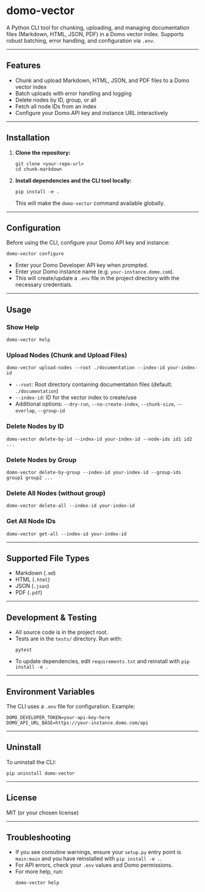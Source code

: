 # domo-vector

A Python CLI tool for chunking, uploading, and managing documentation files (Markdown, HTML, JSON, PDF) in a Domo vector index. Supports robust batching, error handling, and configuration via `.env`.

---

## Features

- Chunk and upload Markdown, HTML, JSON, and PDF files to a Domo vector index
- Batch uploads with error handling and logging
- Delete nodes by ID, group, or all
- Fetch all node IDs from an index
- Configure your Domo API key and instance URL interactively

---

## Installation

1. **Clone the repository:**

   ```fish
   git clone <your-repo-url>
   cd chunk-markdown
   ```

2. **Install dependencies and the CLI tool locally:**
   ```fish
   pip install -e .
   ```
   This will make the `domo-vector` command available globally.

---

## Configuration

Before using the CLI, configure your Domo API key and instance:

```fish
domo-vector configure
```

- Enter your Domo Developer API key when prompted.
- Enter your Domo instance name (e.g. `your-instance.domo.com`).
- This will create/update a `.env` file in the project directory with the necessary credentials.

---

## Usage

### Show Help

```fish
domo-vector help
```

### Upload Nodes (Chunk and Upload Files)

```fish
domo-vector upload-nodes --root ./documentation --index-id your-index-id
```

- `--root`: Root directory containing documentation files (default: `./documentation`)
- `--index-id`: ID for the vector index to create/use
- Additional options: `--dry-run`, `--no-create-index`, `--chunk-size`, `--overlap`, `--group-id`

### Delete Nodes by ID

```fish
domo-vector delete-by-id --index-id your-index-id --node-ids id1 id2 ...
```

### Delete Nodes by Group

```fish
domo-vector delete-by-group --index-id your-index-id --group-ids group1 group2 ...
```

### Delete All Nodes (without group)

```fish
domo-vector delete-all --index-id your-index-id
```

### Get All Node IDs

```fish
domo-vector get-all --index-id your-index-id
```

---

## Supported File Types

- Markdown (`.md`)
- HTML (`.html`)
- JSON (`.json`)
- PDF (`.pdf`)

---

## Development & Testing

- All source code is in the project root.
- Tests are in the `tests/` directory. Run with:
  ```fish
  pytest
  ```
- To update dependencies, edit `requirements.txt` and reinstall with `pip install -e .`

---

## Environment Variables

The CLI uses a `.env` file for configuration. Example:

```
DOMO_DEVELOPER_TOKEN=your-api-key-here
DOMO_API_URL_BASE=https://your-instance.domo.com/api
```

---

## Uninstall

To uninstall the CLI:

```fish
pip uninstall domo-vector
```

---

## License

MIT (or your chosen license)

---

## Troubleshooting

- If you see coroutine warnings, ensure your `setup.py` entry point is `main:main` and you have reinstalled with `pip install -e .`.
- For API errors, check your `.env` values and Domo permissions.
- For more help, run:
  ```fish
  domo-vector help
  ```
